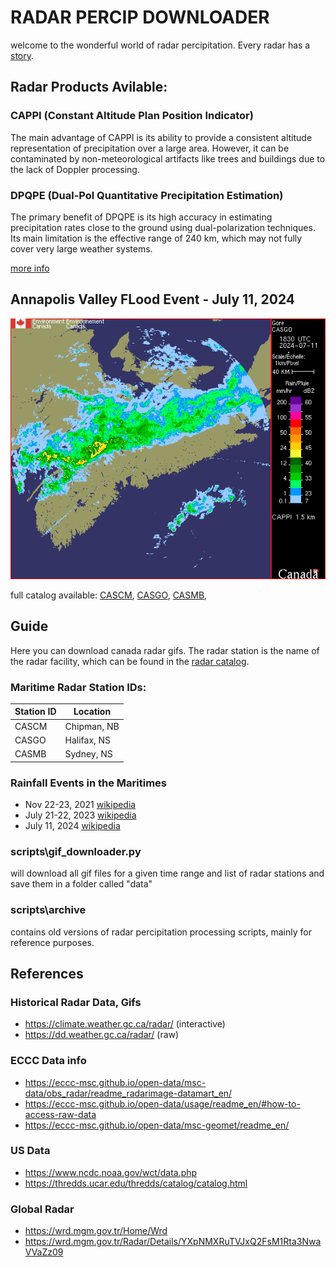 # RADAR PERCIP DOWNLOADER

welcome to the wonderful world of radar percipitation. Every radar has a [story](https://www.canada.ca/en/environment-climate-change/services/weather-general-tools-resources/radar-overview/radar-story.html).

## Radar Products Avilable:

### CAPPI (Constant Altitude Plan Position Indicator)  
The main advantage of CAPPI is its ability to provide a consistent altitude representation of precipitation over a large area. However, it can be contaminated by non-meteorological artifacts like trees and buildings due to the lack of Doppler processing.

### DPQPE (Dual-Pol Quantitative Precipitation Estimation) 
The primary benefit of DPQPE is its high accuracy in estimating precipitation rates close to the ground using dual-polarization techniques. Its main limitation is the effective range of 240 km, which may not fully cover very large weather systems.

[more info](https://www.canada.ca/en/environment-climate-change/services/weather-general-tools-resources/radar-overview/about.html)

## Annapolis Valley FLood Event - July 11, 2024
![image](/data/radar/CAPPI/GIF/CASGO/202407111830_CASGO_CAPPI_1.5_RAIN.gif)

full catalog available: [CASCM](/data/radar/CAPPI/GIF/CASCM), [CASGO](/data/radar/CAPPI/GIF/CASGO), [CASMB](/data/radar/CAPPI/GIF/CASMB), 

## Guide

Here you can download canada radar gifs. The radar station is the name of the radar facility, which can be found in the [radar catalog](https://climate.weather.gc.ca/radar/index_e.html).

### Maritime Radar Station IDs:

|Station ID | Location|
|-|-|
|CASCM | Chipman, NB|
|CASGO | Halifax, NS|
|CASMB | Sydney, NS|

### Rainfall Events in the Maritimes 

- Nov 22-23, 2021 [wikipedia](https://en.wikipedia.org/wiki/November_2021_Atlantic_Canada_floods)
- July 21-22, 2023 [wikipedia](https://en.wikipedia.org/wiki/2023_Nova_Scotia_floods#cite_note-1)
- July 11, 2024  [wikipedia](https://en.wikipedia.org/wiki/Hurricane_Beryl)

### scripts\gif_downloader.py
will download all gif files for a given time range and list of radar stations and save them in a folder called "data"

### scripts\archive
contains old versions of radar percipitation processing scripts, mainly for reference purposes.

## References

### Historical Radar Data, Gifs
- https://climate.weather.gc.ca/radar/ (interactive)
- https://dd.weather.gc.ca/radar/ (raw)

### ECCC Data info
- https://eccc-msc.github.io/open-data/msc-data/obs_radar/readme_radarimage-datamart_en/
- https://eccc-msc.github.io/open-data/usage/readme_en/#how-to-access-raw-data
- https://eccc-msc.github.io/open-data/msc-geomet/readme_en/

### US Data
- https://www.ncdc.noaa.gov/wct/data.php
- https://thredds.ucar.edu/thredds/catalog/catalog.html

### Global Radar
- https://wrd.mgm.gov.tr/Home/Wrd
- https://wrd.mgm.gov.tr/Radar/Details/YXpNMXRuTVJxQ2FsM1Rta3NwaVVaZz09



